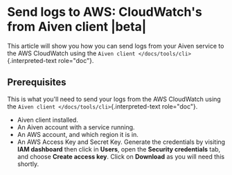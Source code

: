 # Send logs to AWS: CloudWatch\'s from Aiven client |beta|

This article will show you how you can send logs from your Aiven service
to the AWS CloudWatch using the
`Aiven client </docs/tools/cli>`{.interpreted-text role="doc"}.

## Prerequisites

This is what you\'ll need to send your logs from the AWS CloudWatch
using the `Aiven client </docs/tools/cli>`{.interpreted-text
role="doc"}.

-   Aiven client installed.
-   An Aiven account with a service running.
-   An AWS account, and which region it is in.
-   An AWS Access Key and Secret Key. Generate the credentials by
    visiting **IAM dashboard** then click in **Users**, open the
    **Security credentials** tab, and choose **Create access key**.
    Click on **Download** as you will need this shortly.
